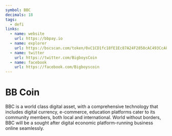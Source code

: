 ```yaml
---
symbol: BBC
decimals: 18
tags:
  - defi
links:
  - name: website
    url: https://bbpay.io
  - name: explorer
    url: https://bscscan.com/token/0xC1CD1fc18fE1Ec87A24F2858cAC493CcA86632c6
  - name: twitter
    url: https://twitter.com/BigboysCoin
  - name: facebook
    url: https://facebook.com/Bigboyscoin
---
```


# BB Coin

BBC is a world class digital asset, with a comprehensive technology that includes digital currency, e-commerce, education platforms cater to its community members, both local and international. World without borders, BBC will be a sought after digital economic platform-running business online seamlessly.
